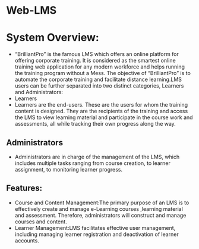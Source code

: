 # Web-LMS

# System Overview:
- “BrilliantPro” is the famous LMS which offers an online platform for offering corporate training. It is considered as the smartest online training web application for any modern workforce and helps running the training program without a Mess. The objective of “BrilliantPro” is to automate the corporate training and facilitate distance learning.LMS users can be further separated into two distinct categories, Learners and Administrators: 
- Learners
- Learners are the end-users. These are the users for whom the training content is designed. They are the recipients of the training and access the LMS to view learning material and participate in the course work and assessments, all while tracking their own progress along the way.
## Administrators
- Administrators are in charge of the management of the LMS, which includes multiple tasks ranging from course creation, to learner assignment, to monitoring learner progress.
## Features:
- Course and Content Management:The primary purpose of an LMS is to effectively create and manage e-Learning courses ,learning material and assessment. Therefore, administrators will construct and manage courses and content.
- Learner Management:LMS facilitates effective user management, including managing learner registration and deactivation of learner accounts.
